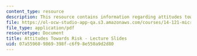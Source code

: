 ```yaml
---
content_type: resource
description: This resource contains information regarding attitudes towards risk.
file: https://ol-ocw-studio-app-qa.s3.amazonaws.com/courses/14-121-microeconomic-theory-i-fall-2015/07a559609869398fc6f98e550a9d2d80_MIT14_121F15_6S.pdf
file_type: application/pdf
resourcetype: Document
title: Attitudes Towards Risk - Lecture Slides
uid: 07a55960-9869-398f-c6f9-8e550a9d2d80
---
```

